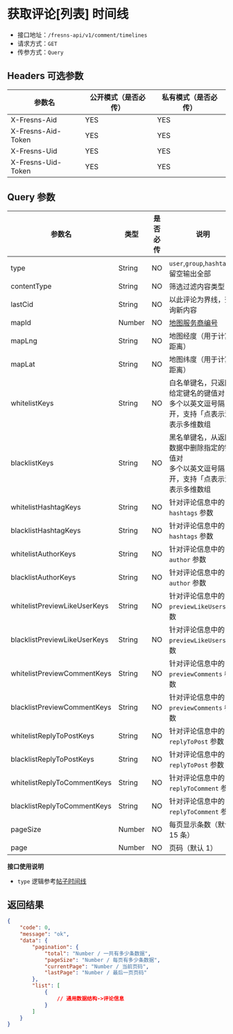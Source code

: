 # 获取评论[列表] 时间线

- 接口地址：`/fresns-api/v1/comment/timelines`
- 请求方式：`GET`
- 传参方式：`Query`

## Headers 可选参数

| 参数名 | 公开模式（是否必传） | 私有模式（是否必传） |
| --- | --- | --- |
| X-Fresns-Aid | YES | YES |
| X-Fresns-Aid-Token | YES | YES |
| X-Fresns-Uid | YES | YES |
| X-Fresns-Uid-Token | YES | YES |

## Query 参数

| 参数名 | 类型 | 是否必传 | 说明 |
| --- | --- | --- | --- |
| type | String | NO | `user`,`group`,`hashtag`，留空输出全部 |
| contentType | String | NO | 筛选过滤内容类型 |
| lastCid | String | NO | 以此评论为界线，查询新内容 |
| mapId | Number | NO | [地图服务商编号](../../reference/dictionary/maps.md) |
| mapLng | String | NO | 地图经度（用于计算距离） |
| mapLat | String | NO | 地图纬度（用于计算距离） |
| whitelistKeys | String | NO | 白名单键名，只返回给定键名的键值对<br>多个以英文逗号隔开，支持「点表示法」表示多维数组 |
| blacklistKeys | String | NO | 黑名单键名，从返回数据中删除指定的键值对<br>多个以英文逗号隔开，支持「点表示法」表示多维数组 |
| whitelistHashtagKeys | String | NO | 针对评论信息中的 `hashtags` 参数 |
| blacklistHashtagKeys | String | NO | 针对评论信息中的 `hashtags` 参数 |
| whitelistAuthorKeys | String | NO | 针对评论信息中的 `author` 参数 |
| blacklistAuthorKeys | String | NO | 针对评论信息中的 `author` 参数 |
| whitelistPreviewLikeUserKeys | String | NO | 针对评论信息中的 `previewLikeUsers` 参数 |
| blacklistPreviewLikeUserKeys | String | NO | 针对评论信息中的 `previewLikeUsers` 参数 |
| whitelistPreviewCommentKeys | String | NO | 针对评论信息中的 `previewComments` 参数 |
| blacklistPreviewCommentKeys | String | NO | 针对评论信息中的 `previewComments` 参数 |
| whitelistReplyToPostKeys | String | NO | 针对评论信息中的 `replyToPost` 参数 |
| blacklistReplyToPostKeys | String | NO | 针对评论信息中的 `replyToPost` 参数 |
| whitelistReplyToCommentKeys | String | NO | 针对评论信息中的 `replyToComment` 参数 |
| blacklistReplyToCommentKeys | String | NO | 针对评论信息中的 `replyToComment` 参数 |
| pageSize | Number | NO | 每页显示条数（默认 15 条） |
| page | Number | NO | 页码（默认 1） |

**接口使用说明**

- `type` 逻辑参考[帖子时间线](../post/timelines.md)

## 返回结果

```json
{
    "code": 0,
    "message": "ok",
    "data": {
        "pagination": {
            "total": "Number / 一共有多少条数据",
            "pageSize": "Number / 每页有多少条数据",
            "currentPage": "Number / 当前页码",
            "lastPage": "Number / 最后一页页码"
        },
        "list": [
            {
                // 通用数据结构->评论信息
            }
        ]
    }
}
```
